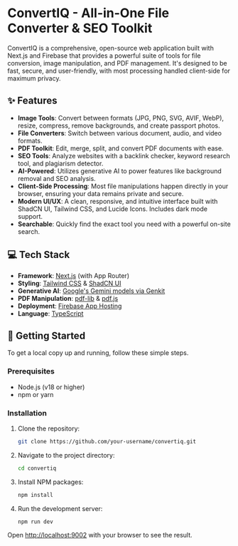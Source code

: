 # ConvertIQ - All-in-One File Converter & SEO Toolkit

ConvertIQ is a comprehensive, open-source web application built with Next.js and Firebase that provides a powerful suite of tools for file conversion, image manipulation, and PDF management. It's designed to be fast, secure, and user-friendly, with most processing handled client-side for maximum privacy.

## ✨ Features

- **Image Tools**: Convert between formats (JPG, PNG, SVG, AVIF, WebP), resize, compress, remove backgrounds, and create passport photos.
- **File Converters**: Switch between various document, audio, and video formats.
- **PDF Toolkit**: Edit, merge, split, and convert PDF documents with ease.
- **SEO Tools**: Analyze websites with a backlink checker, keyword research tool, and plagiarism detector.
- **AI-Powered**: Utilizes generative AI to power features like background removal and SEO analysis.
- **Client-Side Processing**: Most file manipulations happen directly in your browser, ensuring your data remains private and secure.
- **Modern UI/UX**: A clean, responsive, and intuitive interface built with ShadCN UI, Tailwind CSS, and Lucide Icons. Includes dark mode support.
- **Searchable**: Quickly find the exact tool you need with a powerful on-site search.

## 💻 Tech Stack

- **Framework**: [Next.js](https://nextjs.org/) (with App Router)
- **Styling**: [Tailwind CSS](https://tailwindcss.com/) & [ShadCN UI](https://ui.shadcn.com/)
- **Generative AI**: [Google's Gemini models via Genkit](https://firebase.google.com/docs/genkit)
- **PDF Manipulation**: [pdf-lib](https://pdf-lib.js.org/) & [pdf.js](https://mozilla.github.io/pdf.js/)
- **Deployment**: [Firebase App Hosting](https://firebase.google.com/docs/app-hosting)
- **Language**: [TypeScript](https://www.typescriptlang.org/)

## 🚀 Getting Started

To get a local copy up and running, follow these simple steps.

### Prerequisites

- Node.js (v18 or higher)
- npm or yarn

### Installation

1. Clone the repository:
   ```sh
   git clone https://github.com/your-username/convertiq.git
   ```
2. Navigate to the project directory:
   ```sh
   cd convertiq
   ```
3. Install NPM packages:
   ```sh
   npm install
   ```
4. Run the development server:
   ```sh
   npm run dev
   ```

Open [http://localhost:9002](http://localhost:9002) with your browser to see the result.
